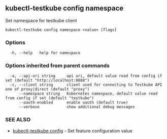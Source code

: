 ## kubectl-testkube config namespace

Set namespace for testkube client

```
kubectl-testkube config namespace <value> [flags]
```

### Options

```
  -h, --help   help for namespace
```

### Options inherited from parent commands

```
  -a, --api-uri string     api uri, default value read from config if set (default "http://localhost:8088")
  -c, --client string      client used for connecting to Testkube API one of proxy|direct (default "proxy")
      --namespace string   Kubernetes namespace, default value read from config if set (default "testkube")
      --oauth-enabled      enable oauth (default true)
      --verbose            show additional debug messages
```

### SEE ALSO

* [kubectl-testkube config](kubectl-testkube_config.md)	 - Set feature configuration value

